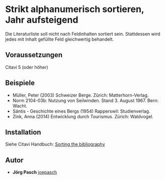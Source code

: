 # Strikt alphanumerisch sortieren, Jahr aufsteigend

Die Literaturliste soll nicht nach Feldinhalten sortiert sein. Stattdessen wird jedes mit Inhalt gefüllte Feld gleichwertig behandelt.

## Voraussetzungen
Citavi 5 (oder höher)

## Beispiele
 
- Müller, Peter (2003) Schweizer Berge. Zürich: Matterhorn-Verlag.
- Norm 2104-03b: Nutzung von Seilwinden. Stand 3. August 1967. Bern: Wacht.
- Säntis - Geschichte eines Bergs (1954) Rapperswil: Studienverlag.
- Zink, Anna (2014) Entwicklung durch Tourismus. Zürich: Waldvogel.

## Installation
Siehe Citavi Handbuch: [Sorting the bibliography](https://www1.citavi.com/sub/manual6/en/index.html?cse_sorting_the_bibliography.html)

## Autor

* **Jörg Pasch** [joepasch](https://github.com/joepasch)
